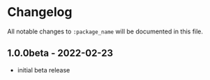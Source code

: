 # Changelog

All notable changes to `:package_name` will be documented in this file.

## 1.0.0beta - 2022-02-23

- initial beta release
